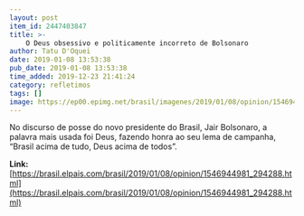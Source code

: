 ```yaml
---
layout: post
item_id: 2447403847
title: >-
    O Deus obsessivo e politicamente incorreto de Bolsonaro
author: Tatu D'Oquei
date: 2019-01-08 13:53:38
pub_date: 2019-01-08 13:53:38
time_added: 2019-12-23 21:41:24
category: refletimos
tags: []
image: https://ep00.epimg.net/brasil/imagenes/2019/01/08/opinion/1546944981_294288_1546946520_rrss_normal.jpg
---
```


No discurso de posse do novo presidente do Brasil, Jair Bolsonaro, a palavra mais usada foi Deus, fazendo honra ao seu lema de campanha, “Brasil acima de tudo, Deus acima de todos”.

**Link:** [https://brasil.elpais.com/brasil/2019/01/08/opinion/1546944981_294288.html](https://brasil.elpais.com/brasil/2019/01/08/opinion/1546944981_294288.html)


